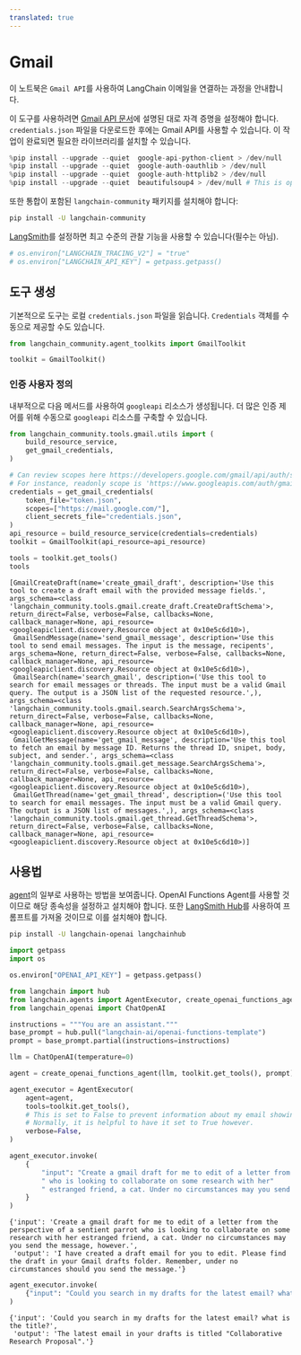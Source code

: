 ```yaml
---
translated: true
---
```


# Gmail

이 노트북은 `Gmail API`를 사용하여 LangChain 이메일을 연결하는 과정을 안내합니다.

이 도구를 사용하려면 [Gmail API 문서](https://developers.google.com/gmail/api/quickstart/python#authorize_credentials_for_a_desktop_application)에 설명된 대로 자격 증명을 설정해야 합니다. `credentials.json` 파일을 다운로드한 후에는 Gmail API를 사용할 수 있습니다. 이 작업이 완료되면 필요한 라이브러리를 설치할 수 있습니다.

```python
%pip install --upgrade --quiet  google-api-python-client > /dev/null
%pip install --upgrade --quiet  google-auth-oauthlib > /dev/null
%pip install --upgrade --quiet  google-auth-httplib2 > /dev/null
%pip install --upgrade --quiet  beautifulsoup4 > /dev/null # This is optional but is useful for parsing HTML messages
```

또한 통합이 포함된 `langchain-community` 패키지를 설치해야 합니다:

```bash
pip install -U langchain-community
```

[LangSmith](https://smith.langchain.com/)를 설정하면 최고 수준의 관찰 기능을 사용할 수 있습니다(필수는 아님).

```python
# os.environ["LANGCHAIN_TRACING_V2"] = "true"
# os.environ["LANGCHAIN_API_KEY"] = getpass.getpass()
```

## 도구 생성

기본적으로 도구는 로컬 `credentials.json` 파일을 읽습니다. `Credentials` 객체를 수동으로 제공할 수도 있습니다.

```python
from langchain_community.agent_toolkits import GmailToolkit

toolkit = GmailToolkit()
```

### 인증 사용자 정의

내부적으로 다음 메서드를 사용하여 `googleapi` 리소스가 생성됩니다.
더 많은 인증 제어를 위해 수동으로 `googleapi` 리소스를 구축할 수 있습니다.

```python
from langchain_community.tools.gmail.utils import (
    build_resource_service,
    get_gmail_credentials,
)

# Can review scopes here https://developers.google.com/gmail/api/auth/scopes
# For instance, readonly scope is 'https://www.googleapis.com/auth/gmail.readonly'
credentials = get_gmail_credentials(
    token_file="token.json",
    scopes=["https://mail.google.com/"],
    client_secrets_file="credentials.json",
)
api_resource = build_resource_service(credentials=credentials)
toolkit = GmailToolkit(api_resource=api_resource)
```

```python
tools = toolkit.get_tools()
tools
```

```output
[GmailCreateDraft(name='create_gmail_draft', description='Use this tool to create a draft email with the provided message fields.', args_schema=<class 'langchain_community.tools.gmail.create_draft.CreateDraftSchema'>, return_direct=False, verbose=False, callbacks=None, callback_manager=None, api_resource=<googleapiclient.discovery.Resource object at 0x10e5c6d10>),
 GmailSendMessage(name='send_gmail_message', description='Use this tool to send email messages. The input is the message, recipents', args_schema=None, return_direct=False, verbose=False, callbacks=None, callback_manager=None, api_resource=<googleapiclient.discovery.Resource object at 0x10e5c6d10>),
 GmailSearch(name='search_gmail', description=('Use this tool to search for email messages or threads. The input must be a valid Gmail query. The output is a JSON list of the requested resource.',), args_schema=<class 'langchain_community.tools.gmail.search.SearchArgsSchema'>, return_direct=False, verbose=False, callbacks=None, callback_manager=None, api_resource=<googleapiclient.discovery.Resource object at 0x10e5c6d10>),
 GmailGetMessage(name='get_gmail_message', description='Use this tool to fetch an email by message ID. Returns the thread ID, snipet, body, subject, and sender.', args_schema=<class 'langchain_community.tools.gmail.get_message.SearchArgsSchema'>, return_direct=False, verbose=False, callbacks=None, callback_manager=None, api_resource=<googleapiclient.discovery.Resource object at 0x10e5c6d10>),
 GmailGetThread(name='get_gmail_thread', description=('Use this tool to search for email messages. The input must be a valid Gmail query. The output is a JSON list of messages.',), args_schema=<class 'langchain_community.tools.gmail.get_thread.GetThreadSchema'>, return_direct=False, verbose=False, callbacks=None, callback_manager=None, api_resource=<googleapiclient.discovery.Resource object at 0x10e5c6d10>)]
```

## 사용법

[agent](/docs/modules/agents)의 일부로 사용하는 방법을 보여줍니다. OpenAI Functions Agent를 사용할 것이므로 해당 종속성을 설정하고 설치해야 합니다. 또한 [LangSmith Hub](https://smith.langchain.com/hub)를 사용하여 프롬프트를 가져올 것이므로 이를 설치해야 합니다.

```bash
pip install -U langchain-openai langchainhub
```

```python
import getpass
import os

os.environ["OPENAI_API_KEY"] = getpass.getpass()
```

```python
from langchain import hub
from langchain.agents import AgentExecutor, create_openai_functions_agent
from langchain_openai import ChatOpenAI
```

```python
instructions = """You are an assistant."""
base_prompt = hub.pull("langchain-ai/openai-functions-template")
prompt = base_prompt.partial(instructions=instructions)
```

```python
llm = ChatOpenAI(temperature=0)
```

```python
agent = create_openai_functions_agent(llm, toolkit.get_tools(), prompt)
```

```python
agent_executor = AgentExecutor(
    agent=agent,
    tools=toolkit.get_tools(),
    # This is set to False to prevent information about my email showing up on the screen
    # Normally, it is helpful to have it set to True however.
    verbose=False,
)
```

```python
agent_executor.invoke(
    {
        "input": "Create a gmail draft for me to edit of a letter from the perspective of a sentient parrot"
        " who is looking to collaborate on some research with her"
        " estranged friend, a cat. Under no circumstances may you send the message, however."
    }
)
```

```output
{'input': 'Create a gmail draft for me to edit of a letter from the perspective of a sentient parrot who is looking to collaborate on some research with her estranged friend, a cat. Under no circumstances may you send the message, however.',
 'output': 'I have created a draft email for you to edit. Please find the draft in your Gmail drafts folder. Remember, under no circumstances should you send the message.'}
```

```python
agent_executor.invoke(
    {"input": "Could you search in my drafts for the latest email? what is the title?"}
)
```

```output
{'input': 'Could you search in my drafts for the latest email? what is the title?',
 'output': 'The latest email in your drafts is titled "Collaborative Research Proposal".'}
```
